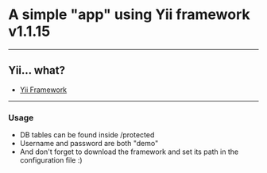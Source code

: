 # A simple "app" using Yii framework v1.1.15

----
## Yii... what?
- [Yii Framework](http://www.yiiframework.com/)

---
### Usage

- DB tables can be found inside /protected
- Username and password are both "demo"
- And don't forget to download the framework and set its path in the configuration file :)
